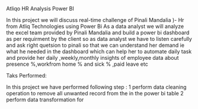 Atliqo HR Analysis Power BI

In this project we will discuss real-time challenge of Pinali Mandalia
)- Hr from Atliq Technologies using Power Bi
As a data analyst  we will analyze the excel team provided by Pinali Mandalia and build a power bi dashboard as per requirment by the client 
so as data analyst we have to  listen carefully and ask right quetsion to pinali so that we can understand her demand ie what he needed in the dashboard which can
help her to automate daily task and provide her daily ,weekly,monthly insights of employee data about presence %,workfrom home % and sick % ,paid leave etc 

Taks Performed:

In this project we have performed  following step :
1  perform data cleaning operation to remove all unwanted record from the in the power bi table
2  perform data transformation for 




